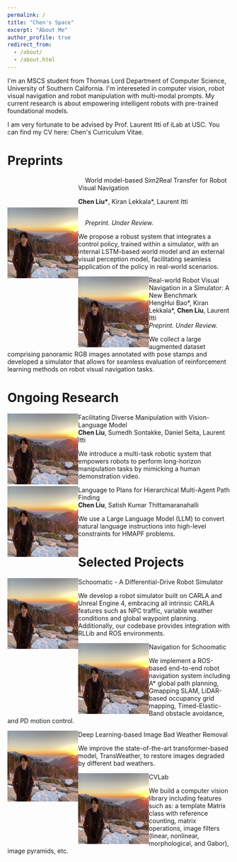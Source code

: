 ```yaml
---
permalink: /
title: "Chen's Space"
excerpt: "About Me"
author_profile: true
redirect_from: 
  - /about/
  - /about.html
---
```


I'm an MSCS student from <a href="https://www.cs.usc.edu/" style="text-decoration:none">Thomas Lord Department of Computer Science</a>, <a href="https://www.usc.edu/" style="text-decoration:none">University of Southern California</a>. I'm intereseted in computer vision, robot visual navigation and robot manipulation with multi-modal prompts. My current research is about empowering intelligent robots with pre-trained foundational models. 

I am very fortunate to be advised by <a href="http://ilab.usc.edu/itti/" style="text-decoration:none">Prof. Laurent Itti</a> of iLab at USC.
You can find my CV here: <a href="../assets/Chen_Liu_Resume.pdf" style="text-decoration:none">Chen's Curriculum Vitae</a>.

Preprints
========
        
<img  style="margin-top:5em;" align="left" src="../images/profile.png" width="160" height="160"/> 
<td>
    <a href="https://sites.google.com/usc.edu/world-model-sim2real" style="text-decoration:none">
        <papertitle  style="margin-left:1.1em;">World model-based Sim2Real Transfer for Robot Visual Navigation</papertitle>
    </a>
    <br>
        <p  style="margin-left:1.1em;"><strong>Chen Liu*</strong>, Kiran Lekkala*, Laurent Itti </p>
    <br>
    <em style="margin-left:1.1em;">Preprint. Under Review. </em>
    <p style="margin-left:10em;">We propose a robust system that integrates a control policy, trained within a simulator, with an internal LSTM-based world model and an external visual perception model, facilitating seamless application of the policy in real-world scenarios.</p>
</td>
<img align="left" style="vertical-align: top;" src="../images/profile.png" alt="clean-usnob" width="160" height="160"/> 
<td width="75%" valign="middle">
    <papertitle>Real-world Robot Visual Navigation in a Simulator: A New Benchmark</papertitle>
    <br>
        HengHui Bao*, Kiran Lekkala*, <strong>Chen Liu</strong>, Laurent Itti
    <br>
    <em>Preprint. Under Review. </em>
    <p>We collect a large augmented dataset comprising panoramic RGB images annotated with pose stamps and developed a simulator that allows for seamless evaluation of reinforcement learning methods on robot visual navigation tasks. </p>
</td>

Ongoing Research
========
<img align="left" style="vertical-align: top;" src="../images/profile.png" alt="clean-usnob" width="160" height="160"/> 
<td width="75%" valign="middle">
    <papertitle>Facilitating Diverse Manipulation with Vision-Language Model</papertitle>
    <br>
        <strong>Chen Liu</strong>, Sumedh Sontakke, Daniel Seita, Laurent Itti
    <br>
    <p>We introduce a multi-task robotic system that empowers robots to perform long-horizon manipulation tasks by mimicking a human demonstration video. </p>
</td>

<img align="left" style="vertical-align: top;" src="../images/profile.png" alt="clean-usnob" width="160" height="160"/> 
<td width="75%" valign="middle">
    <papertitle>Language to Plans for Hierarchical Multi-Agent Path Finding</papertitle>
    <br>
        <strong>Chen Liu</strong>, Satish Kumar Thittamaranahalli
    <br>
    <p>We use a Large Language Model (LLM) to convert natural language instructions into high-level constraints for HMAPF problems. </p>
</td>

Selected Projects
========
<img align="left" style="vertical-align: top;" src="../images/profile.png" alt="clean-usnob" width="160" height="160"/> 
<td width="75%" valign="middle">
    <a href="https://github.com/crellian/carla-scoomatic" style="text-decoration:none">
        <papertitle>Schoomatic  - A Differential-Drive Robot Simulator</papertitle>
    </a>
    <p>We develop a robot simulator built on CARLA and Unreal Engine 4, embracing all intrinsic CARLA features such as NPC traffic, variable weather conditions and global waypoint planning. Additionally, our codebase provides integration with RLLib and ROS environments.</p>
</td>

<img align="left" style="vertical-align: top;" src="../images/profile.png" alt="clean-usnob" width="160" height="160"/> 
<td width="75%" valign="middle">
    <a href="https://github.com/crellian/BeoPlan" style="text-decoration:none">
        <papertitle>Navigation for Schoomatic</papertitle>
    </a>
    <p>We implement a ROS-based end-to-end robot navigation system including A* global path planning, Gmapping SLAM, LiDAR-based occupancy grid mapping, Timed-Elastic-Band obstacle avoidance, and PD motion control.</p>
</td>

<img align="left" style="vertical-align: top;" src="../images/profile.png" alt="clean-usnob" width="160" height="160"/> 
<td width="75%" valign="middle">
    <a href="../assets/weather.pdf" style="text-decoration:none">
        <papertitle>Deep Learning-based Image Bad Weather Removal</papertitle>
    </a>
    <p>We improve the state-of-the-art transformer-based model, TransWeather, to restore images degraded by different bad weathers.</p>
</td>

<img align="left" style="vertical-align: top;" src="../images/profile.png" alt="clean-usnob" width="160" height="160"/> 
<td width="75%" valign="middle">
    <a href="https://github.com/crellian/CVLab" style="text-decoration:none">
        <papertitle>CVLab</papertitle>
    </a>
    <p>We build a computer vision library including features such as: a template Matrix class with reference counting, matrix operations, image filters (linear, nonlinear, morphological, and Gabor), image pyramids, etc.</p>
</td>

